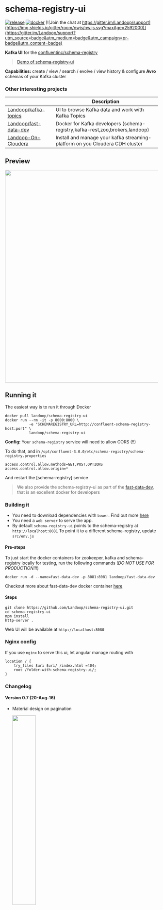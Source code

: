 # schema-registry-ui

[![release](http://github-release-version.herokuapp.com/github/landoop/schema-registry-ui/release.svg?style=flat)](https://github.com/landoop/schema-registry-ui/releases/latest)
[![docker](https://img.shields.io/docker/pulls/landoop/schema-registry-ui.svg?style=flat)](https://hub.docker.com/r/landoop/schema-registry-ui/)
[![Join the chat at https://gitter.im/Landoop/support](https://img.shields.io/gitter/room/nwjs/nw.js.svg?maxAge=2592000)](https://gitter.im/Landoop/support?utm_source=badge&utm_medium=badge&utm_campaign=pr-badge&utm_content=badge)

**Kafka UI** for the [confluentinc/schema-registry](https://github.com/confluentinc/schema-registry)

> [Demo of schema-registry-ui](https://schema-registry-ui.landoop.com)

**Capabilities:** create / view / search / evolve / view history & configure **Avro** schemas of your Kafka cluster

### Other interesting projects

|                                                                       | Description                                                                   |
|-----------------------------------------------------------------------| ------------------------------------------------------------------------------|
| [Landoop/kafka-topics](https://github.com/Landoop/kafka-topics-ui)    | UI to browse Kafka data and work with Kafka Topics                            | 
| [Landoop/fast-data-dev](https://github.com/Landoop/fast-data-dev)     | Docker for Kafka developers (schema-registry,kafka-rest,zoo,brokers,landoop)  |
| [Landoop-On-Cloudera](https://github.com/Landoop/Landoop-On-Cloudera) | Install and manage your kafka streaming-platform on you Cloudera CDH cluster  |

## Preview

<a href="http://schema-registry-ui.landoop.com">
  <img src="http://landoop.github.io/schema-registry-ui/animation.0.7.gif" style="width:700px">
</a>

## Running it

The easiest way is to run it through Docker

    docker pull landoop/schema-registry-ui
    docker run --rm -it -p 8000:8000 \
               -e "SCHEMAREGISTRY_URL=http://confluent-schema-registry-host:port" \
               landoop/schema-registry-ui

**Config:** Your `schema-registry` service will need to allow CORS (!!)

To do that, and in `/opt/confluent-3.0.0/etc/schema-registry/schema-registry.properties`

```
access.control.allow.methods=GET,POST,OPTIONS
access.control.allow.origin=*
```

And restart the [schema-registry] service

> We also provide the schema-registry-ui as part of the [fast-data-dev](https://github.com/Landoop/fast-data-dev), that
is an excellent docker for developers

### Building it

* You need to download dependencies with `bower`. Find out more [here](http://bower.io)
* You need a `web server` to serve the app.
* By default `schema-registry-ui` points to the schema-registry at `http://localhost:8081`
  To point it to a different schema-registry, update `src/env.js`

#### Pre-steps

To just start the docker containers for zookeeper, kafka and schema-registry locally for testing, run the following commands (*DO NOT USE FOR PRODUCTION!!!*) 

    docker run -d --name=fast-data-dev -p 8081:8081 landoop/fast-data-dev

Checkout more about fast-data-dev docker container [here](https://github.com/Landoop/fast-data-dev)

#### Steps

    git clone https://github.com/Landoop/schema-registry-ui.git
    cd schema-registry-ui
    npm install
    http-server .

Web UI will be available at `http://localhost:8080`

### Nginx config

If you use `nginx` to serve this ui, let angular manage routing with

    location / {
        try_files $uri $uri/ /index.html =404;
        root /folder-with-schema-registry-ui/;
    }

### Changelog

#### Version 0.7 (20-Aug-16)

* Material design on pagination

  <img width="40%" src="http://landoop.github.io/schema-registry-ui/0.7/materialize-pagination.png">

* High-light selected schema in list

  <img width="40%" src="http://landoop.github.io/schema-registry-ui/0.7/highlight-selected.png">

* Fit list of schemas in single page (minimize need to scroll down)

  <img width="40%" src="http://landoop.github.io/schema-registry-ui/0.7/fit-in-page.png">

#### Version 0.6 (16-Aug-16)

* In place editing of Avro schemas

  <img width="60%" src="http://landoop.github.io/schema-registry-ui/0.6/evolve-schema-in-place.png">

* Evolution History displayed as `diff`

  <img width="60%" src="http://landoop.github.io/schema-registry-ui/0.6/history.png">

#### Version 0.5 (4-Aug-16)

* Grunt-up app, resulting in < 1 MByte of minified files

* Code cleanup & numerous fixes

* First release of Docker image at https://hub.docker.com/u/landoop/

  <img width="50%" src="http://landoop.github.io/schema-registry-ui/0.5/docker.png">

#### Version 0.4 (29-Jul-16)

* Mostly bug fixes

#### Version 0.3 (10-Jul-16)

* Started introducing material design

#### Version 0.2 (29-Jun-16)

* Implement new schema creation

* Implement schema compatibility checking

#### Version 0.1 (12-Jun-16)

* Initial release

### License

The project is licensed under the [BSL](http://landoop.com/bsl) license
